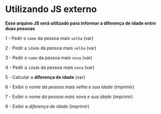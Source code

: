 # Utilizando JS externo

**Esse arquivo JS será utilizado para informar a diferença de idade entre duas pessoas**

1 - Pedir o `nome` da pessoa mais `velha` (var)

2 - Pedir a `idade` da pessoa mais `velha` (var)

3 - Pedir o `nome` da pessoa mais `nova` (var)

4 - Pedir a `idade` da pessoa mais `nova` (var)

5 - Calcular a **diferença de idade** (var)

6 - Exibir o *nome da pessoa mais velha e sua idade* (imprimir)

7 - Exibir o *nome da pessoa mais nova e sua idade* (imprimir)

8 - Exibir a *diferença de idade* (imprimir)